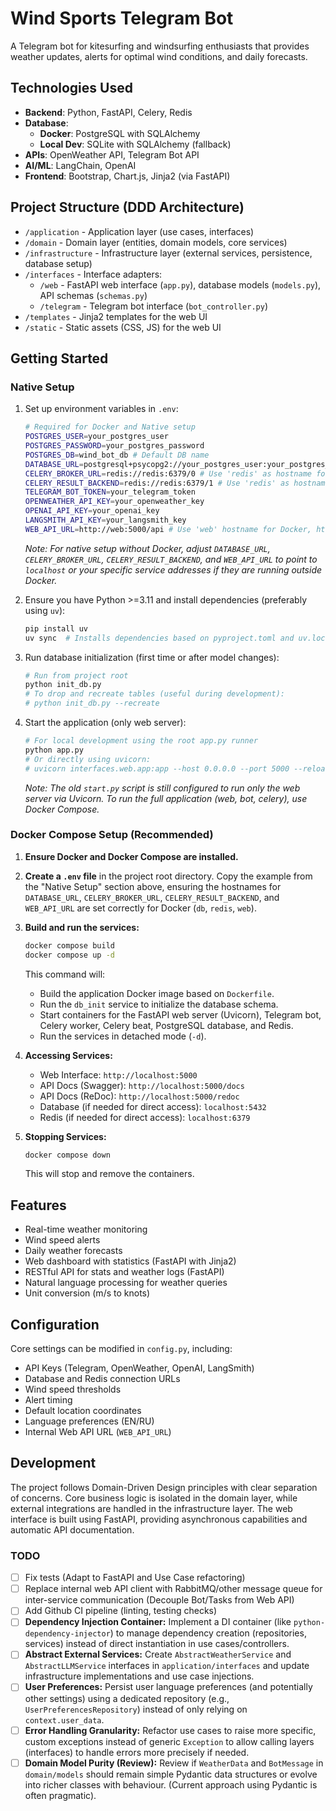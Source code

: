 # Wind Sports Telegram Bot

A Telegram bot for kitesurfing and windsurfing enthusiasts that provides weather updates, alerts for optimal wind conditions, and daily forecasts.

## Technologies Used

- **Backend**: Python, FastAPI, Celery, Redis
- **Database**: 
  - **Docker**: PostgreSQL with SQLAlchemy
  - **Local Dev**: SQLite with SQLAlchemy (fallback)
- **APIs**: OpenWeather API, Telegram Bot API
- **AI/ML**: LangChain, OpenAI
- **Frontend**: Bootstrap, Chart.js, Jinja2 (via FastAPI)

## Project Structure (DDD Architecture)

- `/application` - Application layer (use cases, interfaces)
- `/domain` - Domain layer (entities, domain models, core services)
- `/infrastructure` - Infrastructure layer (external services, persistence, database setup)
- `/interfaces` - Interface adapters:
  - `/web` - FastAPI web interface (`app.py`), database models (`models.py`), API schemas (`schemas.py`)
  - `/telegram` - Telegram bot interface (`bot_controller.py`)
- `/templates` - Jinja2 templates for the web UI
- `/static` - Static assets (CSS, JS) for the web UI

## Getting Started

### Native Setup

1.  Set up environment variables in `.env`:
    ```bash
    # Required for Docker and Native setup
    POSTGRES_USER=your_postgres_user
    POSTGRES_PASSWORD=your_postgres_password
    POSTGRES_DB=wind_bot_db # Default DB name
    DATABASE_URL=postgresql+psycopg2://your_postgres_user:your_postgres_password@db:5432/wind_bot_db # Use 'db' as hostname for Docker
    CELERY_BROKER_URL=redis://redis:6379/0 # Use 'redis' as hostname for Docker
    CELERY_RESULT_BACKEND=redis://redis:6379/1 # Use 'redis' as hostname for Docker
    TELEGRAM_BOT_TOKEN=your_telegram_token
    OPENWEATHER_API_KEY=your_openweather_key
    OPENAI_API_KEY=your_openai_key
    LANGSMITH_API_KEY=your_langsmith_key
    WEB_API_URL=http://web:5000/api # Use 'web' hostname for Docker, http://localhost:5000/api for native
    ```
    *Note: For native setup without Docker, adjust `DATABASE_URL`, `CELERY_BROKER_URL`, `CELERY_RESULT_BACKEND`, and `WEB_API_URL` to point to `localhost` or your specific service addresses if they are running outside Docker.* 

2.  Ensure you have Python >=3.11 and install dependencies (preferably using `uv`):
    ```bash
    pip install uv
    uv sync  # Installs dependencies based on pyproject.toml and uv.lock
    ```

3.  Run database initialization (first time or after model changes):
    ```bash
    # Run from project root
    python init_db.py
    # To drop and recreate tables (useful during development):
    # python init_db.py --recreate 
    ```

4.  Start the application (only web server):
    ```bash
    # For local development using the root app.py runner
    python app.py 
    # Or directly using uvicorn:
    # uvicorn interfaces.web.app:app --host 0.0.0.0 --port 5000 --reload
    ```
    *Note: The old `start.py` script is still configured to run only the web server via Uvicorn.* 
    *To run the full application (web, bot, celery), use Docker Compose.* 

### Docker Compose Setup (Recommended)

1.  **Ensure Docker and Docker Compose are installed.**
2.  **Create a `.env` file** in the project root directory. Copy the example from the "Native Setup" section above, ensuring the hostnames for `DATABASE_URL`, `CELERY_BROKER_URL`, `CELERY_RESULT_BACKEND`, and `WEB_API_URL` are set correctly for Docker (`db`, `redis`, `web`).
3.  **Build and run the services:**
    ```bash
    docker compose build
    docker compose up -d
    ```
    This command will:
    - Build the application Docker image based on `Dockerfile`.
    - Run the `db_init` service to initialize the database schema.
    - Start containers for the FastAPI web server (Uvicorn), Telegram bot, Celery worker, Celery beat, PostgreSQL database, and Redis.
    - Run the services in detached mode (`-d`).

4.  **Accessing Services:**
    - Web Interface: `http://localhost:5000`
    - API Docs (Swagger): `http://localhost:5000/docs`
    - API Docs (ReDoc): `http://localhost:5000/redoc`
    - Database (if needed for direct access): `localhost:5432`
    - Redis (if needed for direct access): `localhost:6379`

5.  **Stopping Services:**
    ```bash
    docker compose down
    ```
    This will stop and remove the containers.

## Features

- Real-time weather monitoring
- Wind speed alerts
- Daily weather forecasts
- Web dashboard with statistics (FastAPI with Jinja2)
- RESTful API for stats and weather logs (FastAPI)
- Natural language processing for weather queries
- Unit conversion (m/s to knots)

## Configuration

Core settings can be modified in `config.py`, including:

- API Keys (Telegram, OpenWeather, OpenAI, LangSmith)
- Database and Redis connection URLs
- Wind speed thresholds
- Alert timing
- Default location coordinates
- Language preferences (EN/RU)
- Internal Web API URL (`WEB_API_URL`)

## Development

The project follows Domain-Driven Design principles with clear separation of concerns. Core business logic is isolated in the domain layer, while external integrations are handled in the infrastructure layer. The web interface is built using FastAPI, providing asynchronous capabilities and automatic API documentation.

### TODO

- [ ] Fix tests (Adapt to FastAPI and Use Case refactoring)
- [ ] Replace internal web API client with RabbitMQ/other message queue for inter-service communication (Decouple Bot/Tasks from Web API)
- [ ] Add Github CI pipeline (linting, testing checks)
- [ ] **Dependency Injection Container:** Implement a DI container (like `python-dependency-injector`) to manage dependency creation (repositories, services) instead of direct instantiation in use cases/controllers.
- [ ] **Abstract External Services:** Create `AbstractWeatherService` and `AbstractLLMService` interfaces in `application/interfaces` and update infrastructure implementations and use case injections.
- [ ] **User Preferences:** Persist user language preferences (and potentially other settings) using a dedicated repository (e.g., `UserPreferencesRepository`) instead of only relying on `context.user_data`.
- [ ] **Error Handling Granularity:** Refactor use cases to raise more specific, custom exceptions instead of generic `Exception` to allow calling layers (interfaces) to handle errors more precisely if needed.
- [ ] **Domain Model Purity (Review):** Review if `WeatherData` and `BotMessage` in `domain/models` should remain simple Pydantic data structures or evolve into richer classes with behaviour. (Current approach using Pydantic is often pragmatic).
